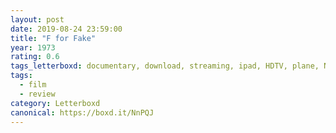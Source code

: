 ```yaml
---
layout: post 
date: 2019-08-24 23:59:00
title: "F for Fake"
year: 1973
rating: 0.6
tags_letterboxd: documentary, download, streaming, ipad, HDTV, plane, NYC
tags:
  - film
  - review
category: Letterboxd
canonical: https://boxd.it/NnPQJ
---
```

